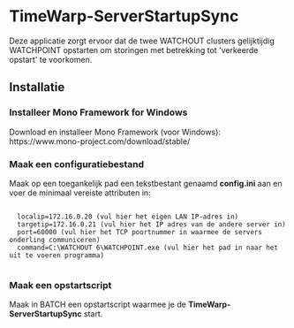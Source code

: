 # TimeWarp-ServerStartupSync

Deze applicatie zorgt ervoor dat de twee WATCHOUT clusters gelijktijdig WATCHPOINT opstarten
om storingen met betrekking tot 'verkeerde opstart' te voorkomen.

<h2>Installatie</h2>

<h3>Installeer Mono Framework for Windows</h3>
Download en installeer Mono Framework (voor Windows):
https://www.mono-project.com/download/stable/

<h3>Maak een configuratiebestand</h3>
Maak op een toegankelijk pad een tekstbestant genaamd <b>config.ini</b> aan en voer
de minimaal vereiste attributen in:<p>

<code>
  localip=172.16.0.20 (vul hier het eigen LAN IP-adres in)
  targetip=172.16.0.21 (vul hier het IP adres van de andere server in)
  port=60000 (vul hier het TCP poortnummer in waarmee de servers onderling communiceren)
  command=C:\WATCHOUT 6\WATCHPOINT.exe (vul hier het pad in naar het uit te voeren programma)
  </code>

<h3>Maak een opstartscript</h3>
Maak in BATCH een opstartscript waarmee je de <b>TimeWarp-ServerStartupSync</b> start.
